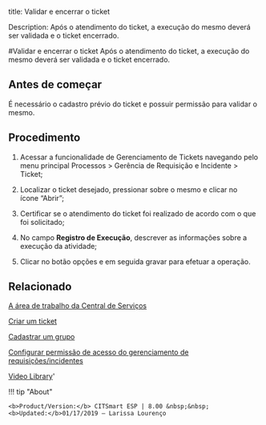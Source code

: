 title: Validar e encerrar o ticket

Description: Após o atendimento do ticket, a execução do mesmo deverá ser validada e o ticket encerrado.

#Validar e encerrar o ticket
Após o atendimento do ticket, a execução do mesmo deverá ser validada e o ticket encerrado.

Antes de começar
----------------

É necessário o cadastro prévio do ticket e possuir permissão para validar o
mesmo.

Procedimento
------------

1.  Acessar a funcionalidade de Gerenciamento de Tickets navegando pelo menu
    principal Processos \> Gerência de Requisição e Incidente \> Ticket;

2.  Localizar o ticket desejado, pressionar sobre o mesmo e clicar no
    ícone “Abrir”;

3.  Certificar se o atendimento do ticket foi realizado de acordo com o que foi
    solicitado;

4.  No campo **Registro de Execução**, descrever as informações sobre a execução
    da atividade;

5.  Clicar no botão opções e em seguida gravar para efetuar a operação.

Relacionado
-----------

[A área de trabalho da Central de Serviços](/pt-br/citsmart-esp-8/processes/tickets/use/desktop-of-service-desk.html)

[Criar um ticket](/pt-br/citsmart-esp-8/processes/tickets/use/create-ticket.html)

[Cadastrar um grupo](/pt-br/citsmart-esp-8/initial-settings/access-settings/user/register-groups.html)

[Configurar permissão de acesso do gerenciamento de requisições/incidentes](/pt-br/citsmart-esp-8/processes/tickets/configuration/configure-access-permission-ticket.html)

<i class='fa fa-youtube-play  fa-2x' style='color:#97ce17;vertical-align: middle;'> </i> [Video Library](https://www.youtube.com/playlist?list=PLB5qK2uzf2ROn4Xs6UdH84Ujzta2iJ6Ei)'

!!! tip "About"

    <b>Product/Version:</b> CITSmart ESP | 8.00 &nbsp;&nbsp;
    <b>Updated:</b>01/17/2019 – Larissa Lourenço
